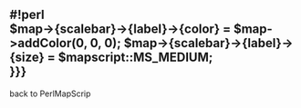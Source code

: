 #!perl                                                       
$map->{scalebar}->{label}->{color} = $map->addColor(0, 0, 0);
$map->{scalebar}->{label}->{size} = $mapscript::MS_MEDIUM;   
}}}                                                          
----                                                         
back to PerlMapScrip
